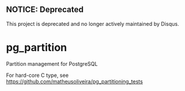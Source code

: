 NOTICE: Deprecated
------------------
This project is deprecated and no longer actively maintained by Disqus.

pg_partition
============

Partition management for PostgreSQL

For hard-core C type, see
https://github.com/matheusoliveira/pg_partitioning_tests
